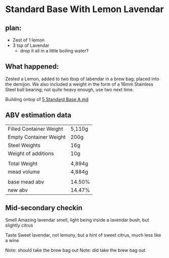 # Standard Base With Lemon Lavendar

## plan:

- Zest of 1 lemon
- 3 tsp of Lavendar
    - drop it all in a little boiling water?

## What happened:

Zested a Lemon, added to two tbsp of labendar in a brew bag; placed into the demijon.
We also included a weight in the form of a 16mm Stainless Steel ball bearing;
not quite heavy enough, use two next time.

Building ontop of <a href="Recipe%20List/5_Standard_Base_A.md"> 5 Standard Base A.md</a>

## ABV estimation data

|                         |        |
|-------------------------|--------|
| Filled Container Weight | 5,110g | 
| Empty Container Weight  | 200g   | 
| Steel Weights           | 16g    | 
| Weight of additions     | 10g    | 
|                         |        |
| Total Weight            | 4,894g | 
| mead volume             | 4,884g | 
|                         |        |
| base mead abv           | 14.50% |
| new abv                 | 14.47% | 

## Mid-secondary checkin
Smell
Amazing lavendar smell, light being inside a lavendar bush, but slightly citrus

Taste 
Sweet lavendar, not lemony, but a hint of sweet citrus, much less like a wine

Note: should take the brew bag out
Note: did take the brew bag out
